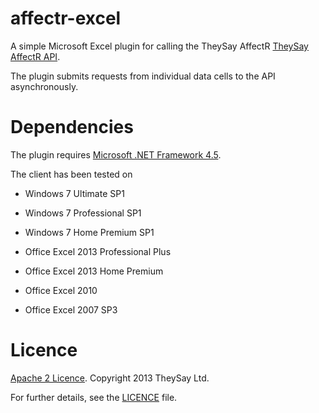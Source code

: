 affectr-excel
=============

A simple Microsoft Excel plugin for calling the TheySay AffectR [TheySay AffectR API](http://docs.theysay.apiary.io).

The plugin submits requests from individual data cells to the API asynchronously.

# Dependencies

The plugin requires [Microsoft .NET Framework 4.5](http://www.microsoft.com/en-gb/download/details.aspx?id=30653).

The client has been tested on

* Windows 7 Ultimate SP1
* Windows 7 Professional SP1
* Windows 7 Home Premium SP1


* Office Excel 2013 Professional Plus
* Office Excel 2013 Home Premium
* Office Excel 2010
* Office Excel 2007 SP3

# Licence

[Apache 2 Licence](http://www.apache.org/licenses/LICENSE-2.0.html). Copyright 2013 TheySay Ltd.

For further details, see the [LICENCE](LICENCE) file.
